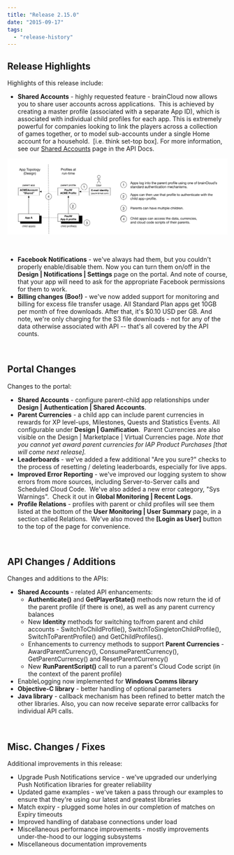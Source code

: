 ```yaml
---
title: "Release 2.15.0"
date: "2015-09-17"
tags: 
  - "release-history"
---
```


## Release Highlights

Highlights of this release include:

- **Shared Accounts** - highly requested feature - brainCloud now allows you to share user accounts across applications.  This is achieved by creating a master profile (associated with a separate App ID), which is associated with individual child profiles for each app. This is extremely powerful for companies looking to link the players across a collection of games together, or to model sub-accounts under a single Home account for a household.  \[i.e. think set-top box\]. For more information, see our [Shared Accounts](/apidocs/api-modules/authentication/shared-accounts/) page in the API Docs.

[![Shared Account Overview](images/Shared-Account-Overview-1024x353.png)](/apidocs/wp-content/uploads/2015/09/Shared-Account-Overview.png)

 

- **Facebook Notifications** - we've always had them, but you couldn't properly enable/disable them. Now you can turn them on/off in the **Design | Notifications | Settings** page on the portal. And note of course, that your app will need to ask for the appropriate Facebook permissions for them to work.
- **Billing changes (Boo!)** - we've now added support for monitoring and billing for excess file transfer usage. All Standard Plan apps get 10GB per month of free downloads. After that, it's $0.10 USD per GB. And note, we're only charging for the S3 file downloads - not for any of the data otherwise associated with API -- that's all covered by the API counts.

 

## Portal Changes

Changes to the portal:

- **Shared Accounts** - configure parent-child app relationships under **Design | Authentication | Shared Accounts**.
- **Parent Currencies** - a child app can include parent currencies in rewards for XP level-ups, Milestones, Quests and Statistics Events. All configurable under **Design | Gamification**.  Parent Currencies are also visible on the Design | Marketplace | Virtual Currencies page.  _Note that you cannot yet award parent currencies for IAP Product Purchases \[that will come next release\]._
- **Leaderboards** - we've added a few additional "Are you sure?" checks to the process of resetting / deleting leaderboards, especially for live apps.
- **Improved Error Reporting** - we've improved our logging system to show errors from more sources, including Server-to-Server calls and Scheduled Cloud Code.  We've also added a new error category, "Sys Warnings".  Check it out in **Global Monitoring | Recent Logs**.
- **Profile Relations** - profiles with parent or child profiles will see them listed at the bottom of the **User Monitoring | User Summary** page, in a section called Relations.  We've also moved the **\[Login as User\]** button to the top of the page for convenience.

 

## API Changes / Additions

Changes and additions to the APIs:

- **Shared Accounts** - related API enhancements:
    - **Authenticate()** and **GetPlayerState()** methods now return the id of the parent profile (if there is one), as well as any parent currency balances
    - New **Identity** methods for switching to/from parent and child accounts - SwitchToChildProfile(), SwitchToSingletonChildProfile(), SwitchToParentProfile() and GetChildProfiles().
    - Enhancements to currency methods to support **Parent Currencies** - AwardParentCurrency(), ConsumeParentCurrency(), GetParentCurrency() and ResetParentCurrency()
    - New **RunParentScript()** call to run a parent's Cloud Code script (in the context of the parent profile)
- EnableLogging now implemented for **Windows Comms library**
- **Objective-C library** - better handling of optional parameters
- **Java library** - callback mechanism has been refined to better match the other libraries. Also, you can now receive separate error callbacks for individual API calls.

 

## Misc. Changes / Fixes

Additional improvements in this release:

- Upgrade Push Notifications service - we've upgraded our underlying Push Notification libraries for greater reliability
- Updated game examples - we've taken a pass through our examples to ensure that they're using our latest and greatest libraries
- Match expiry - plugged some holes in our completion of matches on Expiry timeouts
- Improved handling of database connections under load
- Miscellaneous performance improvements - mostly improvements under-the-hood to our logging subsystems
- Miscellaneous documentation improvements
